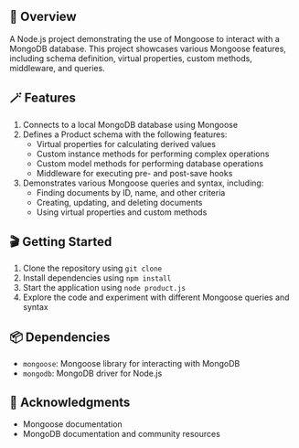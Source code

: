 ## 💫 Overview 
A Node.js project demonstrating the use of Mongoose to interact with a MongoDB database. This project showcases various Mongoose features, including schema definition, virtual properties, custom methods, middleware, and queries.

## 🪄 Features
1. Connects to a local MongoDB database using Mongoose
2. Defines a Product schema with the following features:
    - Virtual properties for calculating derived values
    - Custom instance methods for performing complex operations
    - Custom model methods for performing database operations
    - Middleware for executing pre- and post-save hooks
3. Demonstrates various Mongoose queries and syntax, including:
    - Finding documents by ID, name, and other criteria
    - Creating, updating, and deleting documents
    - Using virtual properties and custom methods

## 🎬 Getting Started
1. Clone the repository using `git clone`
2. Install dependencies using `npm install`
3. Start the application using `node product.js`
4. Explore the code and experiment with different Mongoose queries and syntax

## 📦 Dependencies
- `mongoose`: Mongoose library for interacting with MongoDB
- `mongodb`: MongoDB driver for Node.js

## 📄 Acknowledgments
- Mongoose documentation
- MongoDB documentation and community resources
